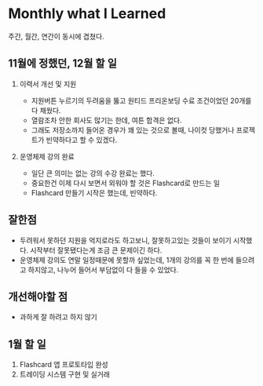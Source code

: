 # Monthly what I Learned

주간, 월간, 연간이 동시에 겹쳤다.

## 11월에 정했던, 12월 할 일

1. 이력서 개선 및 지원

   - 지원버튼 누르기의 두려움을 뚫고 원티드 프리온보딩 수료 조건이었던 20개를 다 채웠다.
   - 열람조차 안한 회사도 많기는 한데, 여튼 합격은 없다.
   - 그래도 저장소까지 들어온 경우가 꽤 있는 것으로 볼때, 나이컷 당했거나 프로젝트가 빈약하다고 할 수 있겠다.

2. 운영체제 강의 완료

   - 일단 큰 의미는 없는 강의 수강 완료는 했다.
   - 중요한건 이제 다시 보면서 외워야 할 것은 Flashcard로 만드는 일
   - Flashcard 만들기 시작은 했는데, 빈약하다.

## 잘한점

- 두려워서 못하던 지원을 억지로라도 하고보니, 잘못하고있는 것들이 보이기 시작했다. 시작부터 잘못됐다는게 조금 큰 문제이긴 하다.
- 운영체제 강의도 연말 일정때문에 못할까 싶었는데, 1개의 강의를 꼭 한 번에 들으려고 하지않고, 나누어 들어서 부담없이 다 들을 수 있었다.

## 개선해야할 점

- 과하게 잘 하려고 하지 않기

## 1월 할 일

1. Flashcard 앱 프로토타입 완성
2. 트레이딩 시스템 구현 및 실거래
